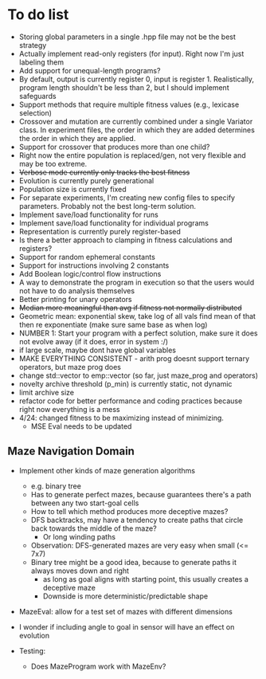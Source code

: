 # To do list

- Storing global parameters in a single .hpp file may not be the best strategy
- Actually implement read-only registers (for input). Right now I'm just labeling them
- Add support for unequal-length programs?
- By default, output is currently register 0, input is register 1. Realistically, program length shouldn't be less than 2, but I should implement safeguards
- Support methods that require multiple fitness values (e.g., lexicase selection)
- Crossover and mutation are currently combined under a single Variator class. In experiment files, the order in which they are added determines the order in which they are applied. 
- Support for crossover that produces more than one child?
- Right now the entire population is replaced/gen, not very flexible and may be too extreme. 
- ~~Verbose mode currently only tracks the best fitness~~
- Evolution is currently purely generational
- Population size is currently fixed
- For separate experiments, I'm creating new config files to specify parameters. Probably not the best long-term solution.
- Implement save/load functionality for runs
- Implement save/load functionality for individual programs
- Representation is currently purely register-based
- Is there a better approach to clamping in fitness calculations and registers?
- Support for random ephemeral constants
- Support for instructions involving 2 constants
- Add Boolean logic/control flow instructions
- A way to demonstrate the program in execution so that the users would not have to do analysis themselves
- Better printing for unary operators
- ~~Median more meaningful than avg if fitness not normally distributed~~
- Geometric mean: exponential skew, take log of all vals find mean of that then re exponentiate (make sure same base as when log)
- NUMBER 1: Start your program with a perfect solution, make sure it does not evolve away (if it does, error in system :/)
- if large scale, maybe dont have global variables
- MAKE EVERYTHING CONSISTENT - arith prog doesnt support ternary operators, but maze prog does
- change std::vector to emp::vector (so far, just maze_prog and operators)
- novelty archive threshold (p_min) is currently static, not dynamic
- limit archive size
- refactor code for better performance and coding practices because right now everything is a mess
- 4/24: changed fitness to be maximizing instead of minimizing.
    - MSE Eval needs to be updated

## Maze Navigation Domain
- Implement other kinds of maze generation algorithms
    - e.g. binary tree
    - Has to generate perfect mazes, because guarantees there's a path between any two start-goal cells
    - How to tell which method produces more deceptive mazes?
    - DFS backtracks, may have a tendency to create paths that circle back towards the middle of the maze?
        - Or long winding paths
    - Observation: DFS-generated mazes are very easy when small (<= 7x7)
    - Binary tree might be a good idea, because to generate paths it always moves down and right
        - as long as goal aligns with starting point, this usually creates a deceptive maze
        - Downside is more deterministic/predictable shape
- MazeEval: allow for a test set of mazes with different dimensions
- I wonder if including angle to goal in sensor will have an effect on evolution

- Testing:
    - Does MazeProgram work with MazeEnv?
    
